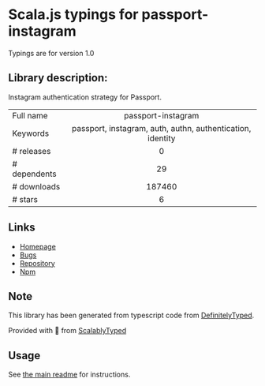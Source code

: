 
# Scala.js typings for passport-instagram

Typings are for version 1.0

## Library description:
Instagram authentication strategy for Passport.

|                    |                 |
| ------------------ | :-------------: |
| Full name          | passport-instagram |
| Keywords           | passport, instagram, auth, authn, authentication, identity |
| # releases         | 0 |
| # dependents       | 29 |
| # downloads        | 187460 |
| # stars            | 6 |

## Links
- [Homepage](https://github.com/jaredhanson/passport-instagram)
- [Bugs](http://github.com/jaredhanson/passport-instagram/issues)
- [Repository](https://github.com/jaredhanson/passport-instagram)
- [Npm](https://www.npmjs.com/package/passport-instagram)
    


## Note
This library has been generated from typescript code from [DefinitelyTyped](https://definitelytyped.org).

Provided with :purple_heart: from [ScalablyTyped](https://github.com/oyvindberg/ScalablyTyped)

## Usage
See [the main readme](../../readme.md) for instructions.


